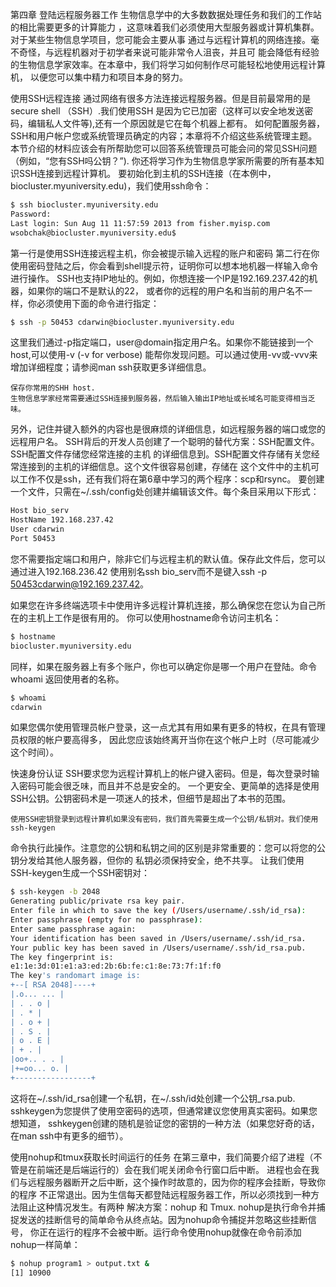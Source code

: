 第四章 登陆远程服务器工作
生物信息学中的大多数数据处理任务和我们的工作站的相比需要更多的计算能力
，这意味着我们必须使用大型服务器或计算机集群。对于某些生物信息学项目，您可能会主要从事
通过与远程计算机的网络连接。毫不奇怪，与远程机器对于初学者来说可能非常令人沮丧，并且可
能会降低有经验的生物信息学家效率。在本章中，我们将学习如何制作尽可能轻松地使用远程计算机，
以便您可以集中精力和项目本身的努力。

使用SSH远程连接
通过网络有很多方法连接远程服务器。但是目前最常用的是 secure shell （SSH）.我们使用SSH
是因为它已加密（这样可以安全地发送密码，编辑私人文件等),还有一个原因就是它在每个机器上都有。
如何配置服务器，SSH和用户帐户您或系统管理员确定的内容；本章将不介绍这些系统管理主题。
本节介绍的材料应该会有所帮助您可以回答系统管理员可能会问的常见SSH问题（例如，“您有SSH吗公钥？”).
 你还将学习作为生物信息学家所需要的所有基本知识SSH连接到远程计算机。
 要初始化到主机的SSH连接（在本例中，biocluster.myuniversity.edu)，我们使用ssh命令：
 ```bash 
$ ssh biocluster.myuniversity.edu
Password:
Last login: Sun Aug 11 11:57:59 2013 from fisher.myisp.com
wsobchak@biocluster.myuniversity.edu$
 ```
 第一行是使用SSH连接远程主机，你会被提示输入远程的账户和密码
 第二行在你使用密码登陆之后，你会看到shell提示符，证明你可以想本地机器一样输入命令进行操作。
 SSH也支持IP地址的。例如，你想连接一个IP是192.169.237.42的机器，如果你的端口不是默认的22，
 或者你的远程的用户名和当前的用户名不一样，你必须使用下面的命令进行指定：
 ```bash 
$ ssh -p 50453 cdarwin@biocluster.myuniversity.edu
 ```
 这里我们通过-p指定端口，user@domain指定用户名。如果你不能链接到一个host,可以使用-v (-v for verbose)
 能帮你发现问题。可以通过使用-vv或-vvv来增加详细程度；请参阅man ssh获取更多详细信息。

    保存你常用的SHH host.
    生物信息学家经常需要通过SSH连接到服务器，然后输入输出IP地址或长域名可能变得相当乏味。
另外，记住并键入额外的内容也是很麻烦的详细信息，如远程服务器的端口或您的远程用户名。
SSH背后的开发人员创建了一个聪明的替代方案：SSH配置文件。SSH配置文件存储您经常连接的主机
的详细信息到。SSH配置文件存储有关您经常连接到的主机的详细信息。这个文件很容易创建，存储在
这个文件中的主机可以工作不仅是ssh，还有我们将在第6章中学习的两个程序：scp和rsync。
要创建一个文件，只需在~/.ssh/config处创建并编辑该文件。每个条目采用以下形式：
```bash 
Host bio_serv
HostName 192.168.237.42
User cdarwin
Port 50453
```
您不需要指定端口和用户，除非它们与远程主机的默认值。保存此文件后，您可以通过进入192.168.236.42
使用别名ssh bio_serv而不是键入ssh -p 50453cdarwin@192.169.237.42。

如果您在许多终端选项卡中使用许多远程计算机连接，那么确保您在您认为自己所在的主机上工作是很有用的。
你可以使用hostname命令访问主机名：
```bash 
$ hostname
biocluster.myuniversity.edu
```
同样，如果在服务器上有多个账户，你也可以确定你是哪一个用户在登陆。命令 whoami 返回使用者的名称。
```bash 
$ whoami
cdarwin
```
如果您偶尔使用管理员帐户登录，这一点尤其有用如果有更多的特权，在具有管理员权限的帐户要高得多，
因此您应该始终离开当你在这个帐户上时（尽可能减少这个时间）。

快速身份认证
SSH要求您为远程计算机上的帐户键入密码。但是，每次登录时输入密码可能会很乏味，而且并不总是安全的。
一个更安全、更简单的选择是使用SSH公钥。公钥密码术是一项迷人的技术，但细节是超出了本书的范围。

    使用SSH密钥登录到远程计算机如果没有密码，我们首先需要生成一个公钥/私钥对。我们使用ssh-keygen
命令执行此操作。注意您的公钥和私钥之间的区别是非常重要的：您可以将您的公钥分发给其他人服务器，但你的
私钥必须保持安全，绝不共享。
    让我们使用SSH-keygen生成一个SSH密钥对：
```bash 
$ ssh-keygen -b 2048
Generating public/private rsa key pair.
Enter file in which to save the key (/Users/username/.ssh/id_rsa):
Enter passphrase (empty for no passphrase):
Enter same passphrase again:
Your identification has been saved in /Users/username/.ssh/id_rsa.
Your public key has been saved in /Users/username/.ssh/id_rsa.pub.
The key fingerprint is:
e1:1e:3d:01:e1:a3:ed:2b:6b:fe:c1:8e:73:7f:1f:f0
The key's randomart image is:
+--[ RSA 2048]----+
|.o... ... |
| . . o |
| . * |
| . o + |
| . S . |
| o . E |
| + . |
|oo+.. . . |
|+=oo... o. |
+-----------------+
```
这将在~/.ssh/id_rsa创建一个私钥，在~/.ssh/id处创建一个公钥_rsa.pub.
sshkeygen为您提供了使用空密码的选项，但通常建议您使用真实密码。如果您想知道，
sshkeygen创建的随机是验证您的密钥的一种方法（如果您好奇的话，在man ssh中有更多的细节）。


使用nohup和tmux获取长时间运行的任务
在第三章中，我们简要介绍了进程（不管是在前端还是后端运行的）会在我们呢关闭命令行窗口后中断。
进程也会在我们与远程服务器断开之后中断，这个操作时故意的，因为你的程序会挂断，导致你的程序
不正常退出。因为生信每天都登陆远程服务器工作，所以必须找到一种方法阻止这种情况发生。有两种
解决方案：nohup 和 Tmux.
nohup是执行命令并捕捉发送的挂断信号的简单命令从终点站。因为nohup命令捕捉并忽略这些挂断信号，
你正在运行的程序不会被中断。运行命令使用nohup就像在命令前添加nohup一样简单：
```bash 
$ nohup program1 > output.txt &
[1] 10900
```



